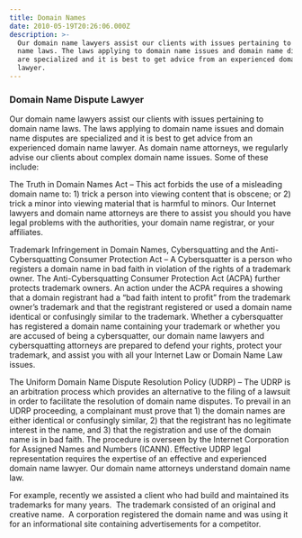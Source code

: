 ```yaml
---
title: Domain Names
date: 2010-05-19T20:26:06.000Z
description: >-
  Our domain name lawyers assist our clients with issues pertaining to domain
  name laws. The laws applying to domain name issues and domain name disputes
  are specialized and it is best to get advice from an experienced domain name
  lawyer.
---
```

### Domain Name Dispute Lawyer

Our domain name lawyers assist our clients with issues pertaining to domain name laws. The laws applying to domain name issues and domain name disputes are specialized and it is best to get advice from an experienced domain name lawyer. As domain name attorneys, we regularly advise our clients about complex domain name issues. Some of these include:

The Truth in Domain Names Act – This act forbids the use of a misleading domain name to: 1) trick a person into viewing content that is obscene; or 2) trick a minor into viewing material that is harmful to minors. Our Internet lawyers and domain name attorneys are there to assist you should you have legal problems with the authorities, your domain name registrar, or your affiliates.

Trademark Infringement in Domain Names,  Cybersquatting and the Anti-Cybersquatting Consumer Protection Act – A Cybersquatter is a person who registers a domain name in bad faith in violation of the rights of a trademark owner. The Anti-Cybersquatting Consumer Protection Act (ACPA) further protects trademark owners. An action under the ACPA requires a showing that a domain registrant had a “bad faith intent to profit” from the trademark owner’s trademark and that the registrant registered or used a domain name identical or confusingly similar to the trademark. Whether a cybersquatter has registered a  domain name containing your trademark or whether you are accused of being a cybersquatter, our domain name lawyers and cybersquatting attorneys are prepared to defend your rights, protect your trademark, and assist you with all your Internet Law or Domain Name Law issues.

The Uniform Domain Name Dispute Resolution Policy (UDRP)</a> &#8211; The UDRP is an arbitration process which provides an alternative to the filing of a lawsuit in order to facilitate the resolution of domain name disputes. To prevail in an UDRP proceeding, a complainant must prove that 1) the domain names are either identical or confusingly similar, 2) that the registrant has no legitimate interest in the name, and 3) that the registration and use of the domain name is in bad faith. The procedure is overseen by the Internet Corporation for Assigned Names and Numbers (ICANN). Effective UDRP legal representation requires the expertise of an effective and experienced domain name lawyer. Our domain name attorneys understand domain name law.

For example, recently we assisted a client who had build and maintained its trademarks for many years.  The trademark consisted of an original and creative name.  A corporation registered the domain name and was using it for an informational site containing advertisements for a competitor.
